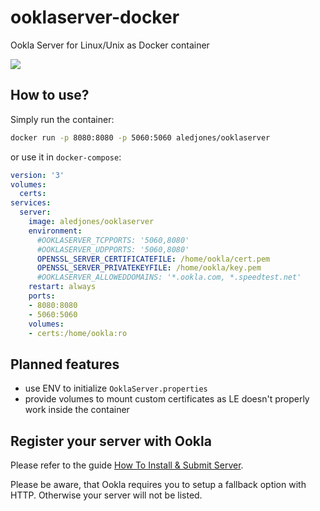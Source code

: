 # ooklaserver-docker

Ookla Server for Linux/Unix as Docker container

![](https://github.com/aledjones/ooklaserver/workflows/Docker/badge.svg)

## How to use?

Simply run the container:
```sh
docker run -p 8080:8080 -p 5060:5060 aledjones/ooklaserver
```
or use it in `docker-compose`:
```yaml
version: '3'
volumes:
  certs:
services:
  server:
    image: aledjones/ooklaserver
    environment:
      #OOKLASERVER_TCPPORTS: '5060,8080'
      #OOKLASERVER_UDPPORTS: '5060,8080'
      OPENSSL_SERVER_CERTIFICATEFILE: /home/ookla/cert.pem
      OPENSSL_SERVER_PRIVATEKEYFILE: /home/ookla/key.pem
      #OOKLASERVER_ALLOWEDDOMAINS: '*.ookla.com, *.speedtest.net'
    restart: always
    ports:
    - 8080:8080
    - 5060:5060
    volumes:
    - certs:/home/ookla:ro
```

## Planned features

- use ENV to initialize `OoklaServer.properties`
- provide volumes to mount custom certificates as LE doesn't properly work inside the container

## Register your server with Ookla

Please refer to the guide [How To Install & Submit Server](https://support.ookla.com/hc/en-us/articles/234578568-How-To-Install-Submit-Server).

Please be aware, that Ookla requires you to setup a fallback option with HTTP. Otherwise your server will not be listed. 

